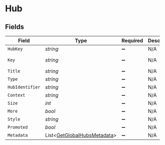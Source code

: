 # Hub


## Fields

| Field                                                                         | Type                                                                          | Required                                                                      | Description                                                                   | Example                                                                       |
| ----------------------------------------------------------------------------- | ----------------------------------------------------------------------------- | ----------------------------------------------------------------------------- | ----------------------------------------------------------------------------- | ----------------------------------------------------------------------------- |
| `HubKey`                                                                      | *string*                                                                      | :heavy_minus_sign:                                                            | N/A                                                                           | /library/metadata/50768,65523,58188,57341,57302,57070                         |
| `Key`                                                                         | *string*                                                                      | :heavy_minus_sign:                                                            | N/A                                                                           | /playlists/all?type=15&sort=lastViewedAt:desc&playlistType=video,audio        |
| `Title`                                                                       | *string*                                                                      | :heavy_minus_sign:                                                            | N/A                                                                           | Recent Playlists                                                              |
| `Type`                                                                        | *string*                                                                      | :heavy_minus_sign:                                                            | N/A                                                                           | playlist                                                                      |
| `HubIdentifier`                                                               | *string*                                                                      | :heavy_minus_sign:                                                            | N/A                                                                           | home.playlists                                                                |
| `Context`                                                                     | *string*                                                                      | :heavy_minus_sign:                                                            | N/A                                                                           | hub.home.playlists                                                            |
| `Size`                                                                        | *int*                                                                         | :heavy_minus_sign:                                                            | N/A                                                                           | 6                                                                             |
| `More`                                                                        | *bool*                                                                        | :heavy_minus_sign:                                                            | N/A                                                                           | true                                                                          |
| `Style`                                                                       | *string*                                                                      | :heavy_minus_sign:                                                            | N/A                                                                           | shelf                                                                         |
| `Promoted`                                                                    | *bool*                                                                        | :heavy_minus_sign:                                                            | N/A                                                                           | true                                                                          |
| `Metadata`                                                                    | List<[GetGlobalHubsMetadata](../../Models/Requests/GetGlobalHubsMetadata.md)> | :heavy_minus_sign:                                                            | N/A                                                                           |                                                                               |
